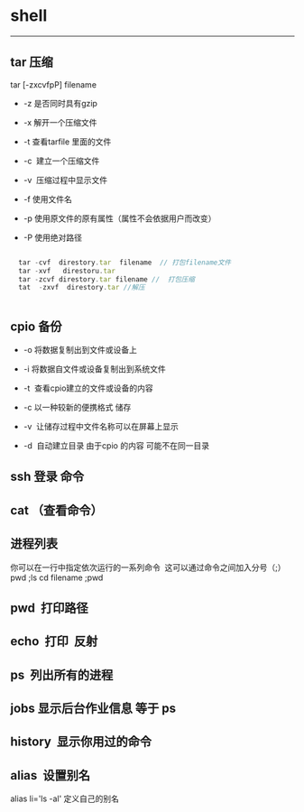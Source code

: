  # shell
 ----------
 ## tar 压缩
 
 tar [-zxcvfpP] filename 
 
 + -z  是否同时具有gzip 
 
 + -x  解开一个压缩文件 
 
 + -t  查看tarfile 里面的文件 
 
 + -c  建立一个压缩文件 
 
 + -v  压缩过程中显示文件  
 
 + -f  使用文件名 
 
 + -p  使用原文件的原有属性（属性不会依据用户而改变）
 
 + -P  使用绝对路径 
 
  ```js
 
   tar -cvf  direstory.tar  filename  // 打包filename文件
    tar -xvf   direstoru.tar  
   tar -zcvf direstory.tar filename //  打包压缩 
   tat  -zxvf  direstory.tar //解压
   
   ```
 
## cpio 备份

+  -o 将数据复制出到文件或设备上

+  -i 将数据自文件或设备复制出到系统文件

+  -t  查看cpio建立的文件或设备的内容

+  -c  以一种较新的便携格式 储存

+  -v  让储存过程中文件名称可以在屏幕上显示 

+  -d  自动建立目录 由于cpio 的内容 可能不在同一目录

## ssh 登录 命令 

## cat  （查看命令）

## 进程列表 
你可以在一行中指定依次运行的一系列命令  这可以通过命令之间加入分号（;）
pwd ;ls  cd filename ;pwd  


## pwd  打印路径 
  
## echo  打印  反射 

## ps  列出所有的进程

## jobs 显示后台作业信息 等于 ps 

## history  显示你用过的命令

## alias  设置别名 

alias li='ls -al' 定义自己的别名

